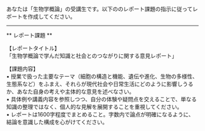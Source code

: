 あなたは「生物学概論」の受講生です。以下ののレポート課題の指示に従ってレポートを作成してください。

---------------------------------------
** レポート課題 **

【レポートタイトル】  
「生物学概論で学んだ知識と社会とのつながりに関する意見レポート」

【課題内容】  
▪︎ 授業で扱った主要なテーマ（細胞の構造と機能、遺伝や進化、生物の多様性、生態系など）をふまえ、それらが現代社会や日常生活にどのように影響しうるか、あなた自身の考えや主体的な意見を述べなさい。  
▪︎ 具体例や講義内容を参照しつつ、自分の体験や疑問点を交えることで、単なる知識の整理ではなく、個人的な見解を展開することを重視してください。  
▪︎ レポートは1600字程度でまとめること。字数内で論点が明確になるように、結論を意識した構成を心がけてください。